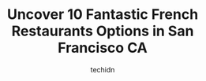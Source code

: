 ---
layout: ampstory
image: https://i0.wp.com/www.depkes.org/wp-content/uploads/2023/06/french-restaurants-0-in-san-francisco-ca-1685764158.jpeg?resize=640,853
author: techidn
featured: false
description: Discover the impressive array of French Restaurants options in San Francisco CA, where you can find 10 of the largest French Restaurants establishments in the area. From renowned classics to
title: Uncover 10 Fantastic French Restaurants Options in San Francisco CA
cover:
   title: Uncover 10 Fantastic French Restaurants Options in San Francisco CA
   subtitle: Rickpate
   background: https://www.depkes.org/wp-content/uploads/2023/06/french-restaurants-0-in-san-francisco-ca-1685764158.jpeg

pages: 
 - layout: thirds
   top: <h1>#1 Absinthe Brasserie & Bar</h1>
   bottom: "<p>Amazing food and presentation of each dish. Celery soup was very unique and worth to try new menu - ) Mussels were my favorite!! But too quiet for me to celebrate my birth</p>"
   background: https://www.depkes.org/wp-content/uploads/2023/06/french-restaurants-1-in-san-francisco-ca-1685764159.jpeg
   backgroundblur: true
 - layout: thirds
   top: <h1>#2 Chez Maman West</h1>
   bottom: "<p>We had the dinner there after the show at SF symphony on 2/13/2022. The food was quite good. The blue cheese salad is awesome. You would love it. The the main dishes are </p>"
   background: https://www.depkes.org/wp-content/uploads/2023/06/french-restaurants-2-in-san-francisco-ca-1685764159.jpeg
   cta:
      link: https://www.depkes.org/blog/uncover-10-fantastic-french-restaurants-options-in-san-francisco-ca/
      text: Uncover 10 Fantastic French Restaurants Options in San Francisco CA
 - layout: thirds
   top: <h1>#3 Monsieur Benjamin</h1>
   bottom: "<p>451 Gough St, San Francisco, CA 94102, United States</p>"
   background: https://www.depkes.org/wp-content/uploads/2023/06/french-restaurants-3-in-san-francisco-ca-1685764160.jpeg
   cta:
      link: https://www.depkes.org/blog/uncover-10-fantastic-french-restaurants-options-in-san-francisco-ca/
      text: Uncover 10 Fantastic French Restaurants Options in San Francisco CA
 - layout: thirds
   top: <h1>#4 Chapeau</h1>
   bottom: "<p>126 Clement St, San Francisco, CA 94118, United States</p>"
   background: https://images.unsplash.com/photo-1552083974-186346191183?ixlib=rb-4.0.3&ixid=MnwxMjA3fDB8MHxwaG90by1wYWdlfHx8fGVufDB8fHx8&auto=format&fit=crop&w=640&h=853&q=80
   cta:
      link: https://www.depkes.org/blog/uncover-10-fantastic-french-restaurants-options-in-san-francisco-ca/
      text: Uncover 10 Fantastic French Restaurants Options in San Francisco CA
 - layout: thirds
   top: <h1>#5 LArdoise Bistro</h1>
   bottom: "<p>151 Noe St, San Francisco, CA 94114, United States</p>"
   background: https://images.unsplash.com/photo-1462556791646-c201b8241a94?ixlib=rb-4.0.3&ixid=MnwxMjA3fDB8MHxwaG90by1wYWdlfHx8fGVufDB8fHx8&auto=format&fit=crop&w=640&h=853&q=80
   cta:
      link: https://www.depkes.org/blog/uncover-10-fantastic-french-restaurants-options-in-san-francisco-ca/
      text: Uncover 10 Fantastic French Restaurants Options in San Francisco CA
 - layout: thirds
   top: <h1>#6 Petit Crenn</h1>
   bottom: "<p>609 Hayes St, San Francisco, CA 94102, United States</p>"
   background: https://images.unsplash.com/photo-1533998839656-76f5e4b2bccb?ixlib=rb-4.0.3&ixid=MnwxMjA3fDB8MHxwaG90by1wYWdlfHx8fGVufDB8fHx8&auto=format&fit=crop&w=640&h=853&q=80
   cta:
      link: https://www.depkes.org/blog/uncover-10-fantastic-french-restaurants-options-in-san-francisco-ca/
      text: Uncover 10 Fantastic French Restaurants Options in San Francisco CA
 - layout: thirds
   top: <h1>#7 Bouche</h1>
   bottom: "<p>603 Bush St, San Francisco, CA 94108, United States</p>"
   background: https://images.unsplash.com/photo-1534312527009-56c7016453e6?ixlib=rb-4.0.3&ixid=MnwxMjA3fDB8MHxwaG90by1wYWdlfHx8fGVufDB8fHx8&auto=format&fit=crop&w=640&h=853&q=80
   cta:
      link: https://www.depkes.org/blog/uncover-10-fantastic-french-restaurants-options-in-san-francisco-ca/
      text: Uncover 10 Fantastic French Restaurants Options in San Francisco CA
 - layout: thirds
   middle: Continue reading...
   background: https://images.unsplash.com/photo-1580610447943-1bfbef5efe07?ixlib=rb-4.0.3&ixid=MnwxMjA3fDB8MHxwaG90by1wYWdlfHx8fGVufDB8fHx8&auto=format&fit=crop&w=640&h=853&q=80
   cta:
      link: https://www.depkes.org/blog/uncover-10-fantastic-french-restaurants-options-in-san-francisco-ca/
      text: Uncover 10 Fantastic French Restaurants Options in San Francisco CA
      
---